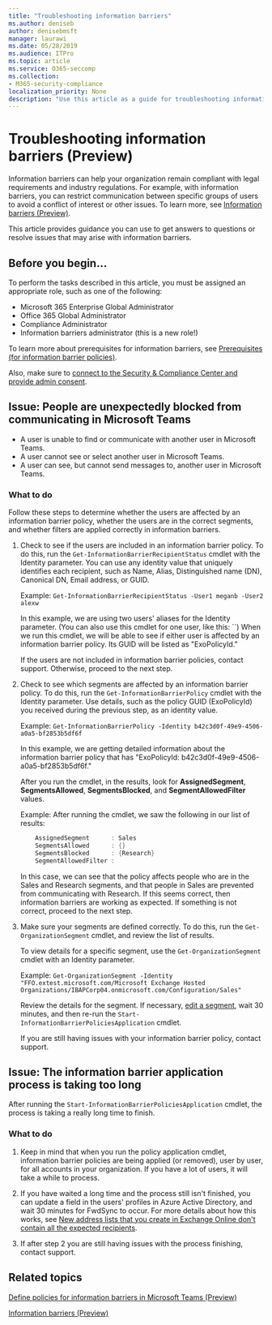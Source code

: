 ```yaml
---
title: "Troubleshooting information barriers"
ms.author: deniseb
author: denisebmsft
manager: laurawi
ms.date: 05/28/2019
ms.audience: ITPro
ms.topic: article
ms.service: O365-seccomp
ms.collection:
- M365-security-compliance
localization_priority: None
description: "Use this article as a guide for troubleshooting information barriers."
---
```


# Troubleshooting information barriers (Preview)

Information barriers can help your organization remain compliant with legal requirements and industry regulations. For example, with information barriers, you can restrict communication between specific groups of users to avoid a conflict of interest or other issues. To learn more, see [Information barriers (Preview)](information-barriers.md).

This article provides guidance you can use to get answers to questions or resolve issues that may arise with information barriers.  

## Before you begin...

To perform the tasks described in this article, you must be assigned an appropriate role, such as one of the following:
- Microsoft 365 Enterprise Global Administrator
- Office 365 Global Administrator
- Compliance Administrator
- Information barriers administrator (this is a new role!)

To learn more about prerequisites for information barriers, see [Prerequisites (for information barrier policies)](information-barriers-policies.md#prerequisites).

Also, make sure to [connect to the Security & Compliance Center and provide admin consent](information-barriers-policies.md#connect-to-the-security--compliance-center-and-provide-admin-consent).

## Issue: People are unexpectedly blocked from communicating in Microsoft Teams 

- A user is unable to find or communicate with another user in Microsoft Teams.
- A user cannot see or select another user in Microsoft Teams.
- A user can see, but cannot send messages to, another user in Microsoft Teams.

### What to do

Follow these steps to determine whether the users are affected by an information barrier policy, whether the users are in the correct segments, and whether filters are applied correctly in information barriers.

1. Check to see if the users are included in an information barrier policy. To do this, run the `Get-InformationBarrierRecipientStatus` cmdlet with the Identity parameter. You can use any identity value that uniquely identifies each recipient, such as Name, Alias, Distinguished name (DN), Canonical DN, Email address, or GUID.

    Example: `Get-InformationBarrierRecipientStatus -User1 meganb -User2 alexw`

    In this example, we are using two users' aliases for the Identity parameter. (You can also use this cmdlet for one user, like this: ``) When we run this cmdlet, we will be able to see if either user is affected by an information barrier policy. Its GUID will be listed as "ExoPolicyId."

    If the users are not included in information barrier policies, contact support. Otherwise, proceed to the next step.

2. Check to see which segments are affected by an information barrier policy. To do this, run the `Get-InformationBarrierPolicy` cmdlet with the Identity parameter. Use details, such as the policy GUID (ExoPolicyId) you received during the previous step, as an identity value.

    Example: `Get-InformationBarrierPolicy -Identity b42c3d0f-49e9-4506-a0a5-bf2853b5df6f`

    In this example, we are getting detailed information about the information barrier policy that has "ExoPolicyId: b42c3d0f-49e9-4506-a0a5-bf2853b5df6f."
    
    After you run the cmdlet, in the results, look for **AssignedSegment**, **SegmentsAllowed**, **SegmentsBlocked**, and **SegmentAllowedFilter** values.

    Example: After running the cmdlet, we saw the following in our list of results:

    ```powershell
        AssignedSegment      : Sales
        SegmentsAllowed      : {}
        SegmentsBlocked      : {Research}
        SegmentAllowedFilter :
    ```
    In this case, we can see that the policy affects people who are in the Sales and Research segments, and that people in Sales are prevented from communicating with Research. If this seems correct, then information barriers are working as expected. If something is not correct, proceed to the next step.

4. Make sure your segments are defined correctly. To do this, run the `Get-OrganizationSegment` cmdlet, and review the list of results. 

    To view details for a specific segment, use the `Get-OrganizationSegment` cmdlet with an Identity parameter. 

    Example: `Get-OrganizationSegment -Identity "FFO.extest.microsoft.com/Microsoft Exchange Hosted Organizations/IBAPCorp04.onmicrosoft.com/Configuration/Sales"`

    Review the details for the segment. If necessary, [edit a segment](information-barriers-policies.md#view-or-edit-existing-segments), wait 30 minutes, and then re-run the `Start-InformationBarrierPoliciesApplication` cmdlet.

    If you are still having issues with your information barrier policy, contact support.
    

## Issue: The information barrier application process is taking too long

After running the `Start-InformationBarrierPoliciesApplication` cmdlet, the process is taking a really long time to finish.

### What to do

1. Keep in mind that when you run the policy application cmdlet, information barrier policies are being applied (or removed), user by user, for all accounts in your organization. If you have a lot of users, it will take a while to process. 

2. If you have waited a long time and the process still isn't finished, you can update a field in the users' profiles in Azure Active Directory, and wait 30 minutes for FwdSync to occur. For more details about how this works, see [New address lists that you create in Exchange Online don't contain all the expected recipients](https://support.microsoft.com/help/2955640/new-address-lists-that-you-create-in-exchange-online-don-t-contain-all).

3. If after step 2 you are still having issues with the process finishing, contact support.

## Related topics

[Define policies for information barriers in Microsoft Teams (Preview)](information-barriers-policies.md)

[Information barriers (Preview)](information-barriers.md)




